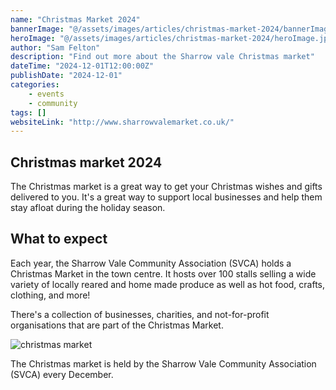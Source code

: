 ```yaml
---
name: "Christmas Market 2024"
bannerImage: "@/assets/images/articles/christmas-market-2024/bannerImage.jpeg"
heroImage: "@/assets/images/articles/christmas-market-2024/heroImage.jpeg"
author: "Sam Felton"
description: "Find out more about the Sharrow vale Christmas market"
dateTime: "2024-12-01T12:00:00Z"
publishDate: "2024-12-01"
categories:
    - events
    - community
tags: []
websiteLink: "http://www.sharrowvalemarket.co.uk/"
---
```


## Christmas market 2024

The Christmas market is a great way to get your Christmas wishes and gifts delivered to you. It's a great way to support local businesses and help them stay afloat during the holiday season.

## What to expect

Each year, the Sharrow Vale Community Association (SVCA) holds a Christmas Market in the town centre. It hosts over 100 stalls selling a wide variety of locally reared and home made produce as well as hot food, crafts, clothing, and more!

There's a collection of businesses, charities, and not-for-profit organisations that are part of the Christmas Market.

![christmas market](@/assets/images/articles/christmas-market-2024/christmas-market-2024.jpeg)

The Christmas market is held by the Sharrow Vale Community Association (SVCA) every December.
